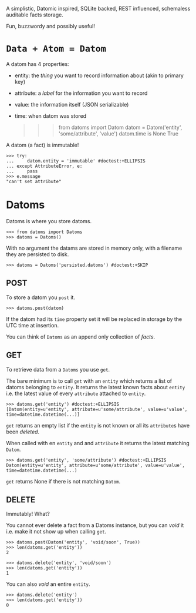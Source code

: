 A simplistic, Datomic inspired, SQLite backed, REST influenced, schemaless
auditable facts storage.

Fun, buzzwordy and possibly useful!

`Data + Atom = Datom`
=====================

A datom has 4 properties:

* entity: the *thing* you want to record information about (akin to primary key)
* attribute: a *label* for the information you want to record
* value: the information itself (JSON serializable)
* time: when datom was stored

    >>> from datoms import Datom
    >>> datom = Datom('entity', 'some/attribute', 'value')
    >>> datom.time is None
    True

A datom (a fact) is immutable!

    >>> try:
    ...     datom.entity = 'immutable' #doctest:+ELLIPSIS
    ... except AttributeError, e:
    ...     pass
    >>> e.message
    "can't set attribute"


Datoms
======

Datoms is where you store datoms.

    >>> from datoms import Datoms
    >>> datoms = Datoms()

With no argument the datams are stored in memory only, with a filename they are
persisted to disk.

    >>> datoms = Datoms('persisted.datoms') #doctest:+SKIP

POST
----

To store a datom you `post` it.

    >>> datoms.post(datom)

If the datom had its `time` property set it will be replaced in storage by
the UTC time at insertion.

You can think of `Datoms` as an append only collection of *facts*.

GET
---

To retrieve data from a `Datoms` you use `get`.

The bare minimum is to call `get` with an `entity` which returns a list of datoms
belonging to `entity`. It returns the latest known facts about `entity` i.e. the
latest value of every `attribute` attached to `entity`.

    >>> datoms.get('entity') #doctest:+ELLIPSIS
    [Datom(entity=u'entity', attribute=u'some/attribute', value=u'value', time=datetime.datetime(...)]

`get` returns an empty list if the `entity` is not known or all its `attribute`s
have been *deleted*.

When called with en `entity` and and `attribute` it returns the latest matching
`Datom`.

    >>> datoms.get('entity', 'some/attribute') #doctest:+ELLIPSIS
    Datom(entity=u'entity', attribute=u'some/attribute', value=u'value', time=datetime.datetime(...)

`get` returns None if there is not matching `Datom`.

DELETE
------

Immutably! What?

You cannot ever delete a fact from a Datoms instance, but you can *void* it i.e.
make it not show up when calling `get`.

    >>> datoms.post(Datom('entity', 'void/soon', True))
    >>> len(datoms.get('entity'))
    2

    >>> datoms.delete('entity', 'void/soon')
    >>> len(datoms.get('entity'))
    1

You can also *void* an entire `entity`.

    >>> datoms.delete('entity')
    >>> len(datoms.get('entity'))
    0
